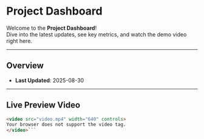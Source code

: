 #  Project Dashboard

Welcome to the **Project Dashboard**!  
Dive into the latest updates, see key metrics, and watch the demo video right here.

---

##  Overview

- **Last Updated**: 2025-08-30

---

##  Live Preview Video

```markdown
<video src="video.mp4" width="640" controls>
Your browser does not support the video tag.
</video>```
